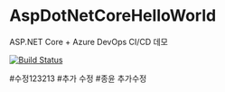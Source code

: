 # AspDotNetCoreHelloWorld
ASP.NET Core + Azure DevOps CI/CD 데모

[![Build Status](https://dev.azure.com/redplus/AspDotNetCoreHelloWorld/_apis/build/status/AspDotNetCoreHelloWorld-ASP.NET%20Core-CI?branchName=master)](https://dev.azure.com/redplus/AspDotNetCoreHelloWorld/_build/latest?definitionId=19&branchName=master)


#수정123213
#추가 수정
#종윤 추가수정

